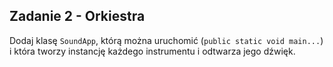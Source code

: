 ## Zadanie 2 - Orkiestra

Dodaj klasę `SoundApp`, którą można uruchomić (`public static void main...`) i która tworzy instancję każdego instrumentu i odtwarza jego dźwięk.

